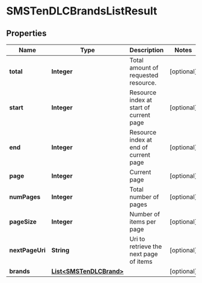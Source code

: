 

# SMSTenDLCBrandsListResult


## Properties

Name | Type | Description | Notes
------------ | ------------- | ------------- | -------------
**total** | **Integer** | Total amount of requested resource. |  [optional]
**start** | **Integer** | Resource index at start of current page |  [optional]
**end** | **Integer** | Resource index at end of current page |  [optional]
**page** | **Integer** | Current page |  [optional]
**numPages** | **Integer** | Total number of pages |  [optional]
**pageSize** | **Integer** | Number of items per page |  [optional]
**nextPageUri** | **String** | Uri to retrieve the next page of items |  [optional]
**brands** | [**List&lt;SMSTenDLCBrand&gt;**](SMSTenDLCBrand.md) |  |  [optional]



